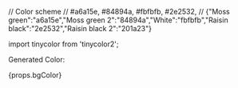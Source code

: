 // Color scheme
// #a6a15e, #84894a, #fbfbfb, #2e2532,
// {"Moss green":"a6a15e","Moss green 2":"84894a","White":"fbfbfb","Raisin black":"2e2532","Raisin black 2":"201a23"}

import tinycolor from 'tinycolor2';

  <p className="descriptionText">Generated Color:</p>
      <break />
      <p className="colorName"> {props.bgColor}</p>

